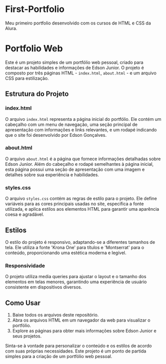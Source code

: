 # First-Portfolio

Meu primeiro portfolio desenvolvido com os cursos de HTML e CSS da Alura.

# Portfolio Web

Este é um projeto simples de um portfólio web pessoal, criado para destacar as habilidades e informações de Edson Junior. O projeto é composto por três páginas HTML - `index.html`, `about.html` - e um arquivo CSS para estilização.

## Estrutura do Projeto

### **index.html**
O arquivo `index.html` representa a página inicial do portfólio. Ele contém um cabeçalho com um menu de navegação, uma seção principal de apresentação com informações e links relevantes, e um rodapé indicando que o site foi desenvolvido por Edson Gonçalves.

### **about.html**
O arquivo `about.html` é a página que fornece informações detalhadas sobre Edson Junior. Além do cabeçalho e rodapé semelhantes à página inicial, esta página possui uma seção de apresentação com uma imagem e detalhes sobre sua experiência e habilidades.

### **styles.css**
O arquivo `styles.css` contém as regras de estilo para o projeto. Ele define variáveis para as cores principais usadas no site, especifica a fonte utilizada, e aplica estilos aos elementos HTML para garantir uma aparência coesa e agradável.

## Estilos
O estilo do projeto é responsivo, adaptando-se a diferentes tamanhos de tela. Ele utiliza a fonte 'Krona One' para títulos e 'Montserrat' para o conteúdo, proporcionando uma estética moderna e legível.

### **Responsividade**
O projeto utiliza media queries para ajustar o layout e o tamanho dos elementos em telas menores, garantindo uma experiência de usuário consistente em dispositivos diversos.

## Como Usar
1. Baixe todos os arquivos deste repositório.
2. Abra os arquivos HTML em um navegador da web para visualizar o portfólio.
3. Explore as páginas para obter mais informações sobre Edson Junior e seus projetos.

Sinta-se à vontade para personalizar o conteúdo e os estilos de acordo com suas próprias necessidades. Este projeto é um ponto de partida simples para a criação de um portfólio web pessoal.
